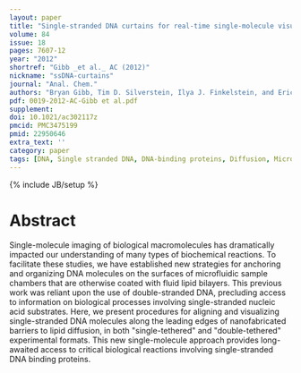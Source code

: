 ```yaml
---
layout: paper
title: "Single-stranded DNA curtains for real-time single-molecule visualization of protein-nucleic acid interactions."
volume: 84
issue: 18
pages: 7607-12
year: "2012"
shortref: "Gibb _et al._ AC (2012)"
nickname: "ssDNA-curtains"
journal: "Anal. Chem."
authors: "Bryan Gibb, Tim D. Silverstein, Ilya J. Finkelstein, and Eric C. Greene"
pdf: 0019-2012-AC-Gibb et al.pdf
supplement:
doi: 10.1021/ac302117z
pmcid: PMC3475199
pmid: 22950646
extra_text: ''
category: paper
tags: [DNA, Single stranded DNA, DNA-binding proteins, Diffusion, Microscopy, Protein Binding, Replication Protein A]
---
```

{% include JB/setup %}

# Abstract

Single-molecule imaging of biological macromolecules has dramatically impacted our understanding of many types of biochemical reactions. To facilitate these studies, we have established new strategies for anchoring and organizing DNA molecules on the surfaces of microfluidic sample chambers that are otherwise coated with fluid lipid bilayers. This previous work was reliant upon the use of double-stranded DNA, precluding access to information on biological processes involving single-stranded nucleic acid substrates. Here, we present procedures for aligning and visualizing single-stranded DNA molecules along the leading edges of nanofabricated barriers to lipid diffusion, in both "single-tethered" and "double-tethered" experimental formats. This new single-molecule approach provides long-awaited access to critical biological reactions involving single-stranded DNA binding proteins.
